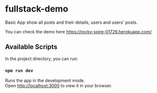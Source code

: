 # fullstack-demo

Basic App show all posts and their details, users and users' posts.

You can check the demo here https://rocky-spire-01726.herokuapp.com/

## Available Scripts

In the project directory, you can run:

### `npm run dev`

Runs the app in the development mode.\
Open [http://localhost:3000](http://localhost:3000) to view it in your browser.


